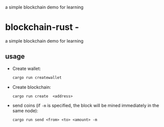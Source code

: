 a simple blockchain demo for learning 


# blockchain-rust -


a simple blockchain demo for learning


## usage

- Create wallet:
  ```sh
  cargo run createwallet
  ```
- Create blockchain:
  ```
  cargo run create  <address>
  ```
- send coins (if `-m` is specified, the block will be mined immediately in the same node):
  ```
  cargo run send <from> <to> <amount> -m 
  ```
